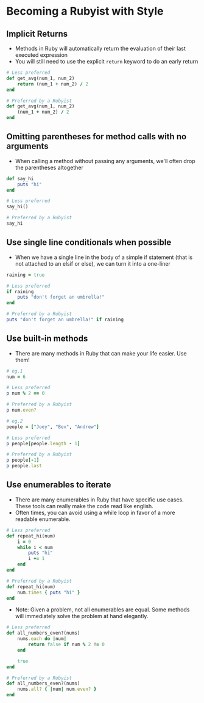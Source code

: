 # Becoming a Rubyist with Style

## Implicit Returns 

* Methods in Ruby will automatically return the evaluation of their last executed expression
* You will still need to use the explicit `return` keyword to do an early return

```ruby
# Less preferred
def get_avg(num_1, num_2)
	return (num_1 + num_2) / 2
end

# Preferred by a Rubyist
def get_avg(num_1, num_2)
	(num_1 + num_2) / 2
end
```

## Omitting parentheses for method calls with no arguments

* When calling a method without passing any arguments, we'll often drop the parentheses altogether

```ruby
def say_hi
	puts "hi"
end

# Less preferred 
say_hi()

# Preferred by a Rubyist
say_hi
```

## Use single line conditionals when possible

* When we have a single line in the body of a simple if statement (that is not attached to an elsif or else), we can turn it into a one-liner

```ruby
raining = true

# Less preferred
if raining
    puts "don't forget an umbrella!"
end

# Preferred by a Rubyist
puts "don't forget an umbrella!" if raining
```

## Use built-in methods

* There are many methods in Ruby that can make your life easier. Use them!

```ruby
# eg.1
num = 6

# Less preferred
p num % 2 == 0

# Preferred by a Rubyist
p num.even?

# eg.2
people = ["Joey", "Bex", "Andrew"]

# Less preferred
p people[people.length - 1]

# Preferred by a Rubyist
p people[-1]
p people.last
```

## Use enumerables to iterate 

* There are many enumerables in Ruby that have specific use cases. These tools can really make the code read like english. 
* Often times, you can avoid using a while loop in favor of a more readable enumerable.

```ruby
# Less preferred
def repeat_hi(num)
    i = 0
    while i < num
        puts "hi"
        i += 1
    end
end

# Preferred by a Rubyist
def repeat_hi(num)
    num.times { puts "hi" }
end
```

* Note: Given a problem, not all enumerables are equal. Some methods will immediately solve the problem at hand elegantly.

```ruby
# Less preferred
def all_numbers_even?(nums)
    nums.each do |num|
        return false if num % 2 != 0
    end

    true
end

# Preferred by a Rubyist
def all_numbers_even?(nums)
    nums.all? { |num| num.even? }
end
```














